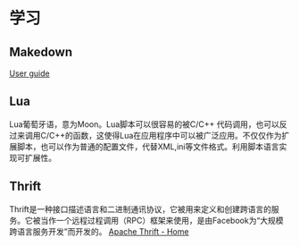 # 学习
## Makedown
[User guide](https://www.markdownguide.org/basic-syntax/)
## Lua
Lua葡萄牙语，意为Moon。Lua脚本可以很容易的被C/C++ 代码调用，也可以反过来调用C/C++的函数，这使得Lua在应用程序中可以被广泛应用。不仅仅作为扩展脚本，也可以作为普通的配置文件，代替XML,ini等文件格式。利用脚本语言实现可扩展性。
## Thrift
Thrift是一种接口描述语言和二进制通讯协议，它被用来定义和创建跨语言的服务。它被当作一个远程过程调用（RPC）框架来使用，是由Facebook为“大规模跨语言服务开发”而开发的。
[Apache Thrift - Home](https://thrift.apache.org/)
